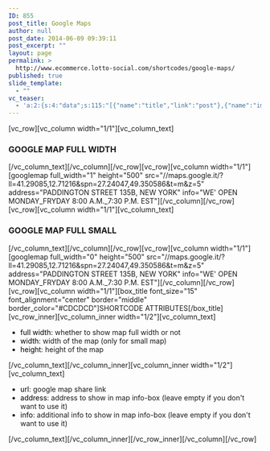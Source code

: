 ```yaml
---
ID: 855
post_title: Google Maps
author: null
post_date: 2014-06-09 09:39:11
post_excerpt: ""
layout: page
permalink: >
  http://www.ecommerce.lotto-social.com/shortcodes/google-maps/
published: true
slide_template:
  - ""
vc_teaser:
  - 'a:2:{s:4:"data";s:115:"[{"name":"title","link":"post"},{"name":"image","image":"featured","link":"none"},{"name":"text","mode":"excerpt"}]";s:7:"bgcolor";s:0:"";}'
---
```

[vc_row][vc_column width="1/1"][vc_column_text]
<h3>GOOGLE MAP FULL WIDTH</h3>
[/vc_column_text][/vc_column][/vc_row][vc_row][vc_column width="1/1"][googlemap full_width="1" height="500" src="//maps.google.it/?ll=41.29085,12.71216&amp;spn=27.24047,49.350586&amp;t=m&amp;z=5" address="PADDINGTON STREET 135B, NEW YORK" info="WE' OPEN MONDAY_FRYDAY 8:00 A.M._7:30 P.M. EST"][/vc_column][/vc_row][vc_row][vc_column width="1/1"][vc_column_text]
<h3>GOOGLE MAP FULL SMALL</h3>
[/vc_column_text][/vc_column][/vc_row][vc_row][vc_column width="1/1"][googlemap full_width="0" height="500" src="//maps.google.it/?ll=41.29085,12.71216&amp;spn=27.24047,49.350586&amp;t=m&amp;z=5" address="PADDINGTON STREET 135B, NEW YORK" info="WE' OPEN MONDAY_FRYDAY 8:00 A.M._7:30 P.M. EST"][/vc_column][/vc_row][vc_row][vc_column width="1/1"][box_title font_size="15" font_alignment="center" border="middle" border_color="#CDCDCD"]SHORTCODE ATTRIBUTES[/box_title][vc_row_inner][vc_column_inner width="1/2"][vc_column_text]
<ul>
	<li><span style="color: #000000">full width</span>: whether to show map full width or not</li>
	<li><span style="color: #000000">width</span>: width of the map (only for small map)</li>
	<li><span style="color: #000000">height</span>: height of the map</li>
</ul>
[/vc_column_text][/vc_column_inner][vc_column_inner width="1/2"][vc_column_text]
<ul>
	<li><span style="color: #000000">url</span>: google map share link</li>
	<li><span style="color: #000000">address</span>: address to show in map info-box (leave empty if you don't want to use it)</li>
	<li><span style="color: #000000">info</span>: additional info to show in map info-box (leave empty if you don't want to use it)</li>
</ul>
[/vc_column_text][/vc_column_inner][/vc_row_inner][/vc_column][/vc_row]